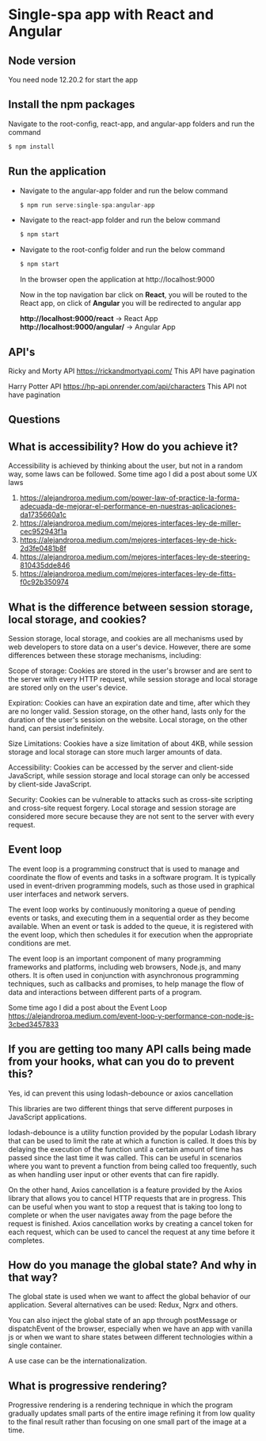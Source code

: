# Single-spa app with React and Angular

## Node version
You need node 12.20.2 for start the app

## Install the npm packages
Navigate to the root-config, react-app, and angular-app folders and run the command
```js
$ npm install
```

## Run the application

- Navigate to the angular-app folder and run the below command
  ```js
  $ npm run serve:single-spa:angular-app
  ```
- Navigate to the react-app folder and run the below command
  ```js
  $ npm start
  ```
- Navigate to the root-config folder and run the below command
  ```js
  $ npm start
  ```
  
  In the browser open the application at http://localhost:9000
  
  Now in the top navigation bar click on **React**, you will be routed to the React app, on click of **Angular** you will be redirected to angular app
  
  **http://localhost:9000/react** -> React App
  **http://localhost:9000/angular/** -> Angular App


## API's

Ricky and Morty API https://rickandmortyapi.com/
This API have pagination

Harry Potter API https://hp-api.onrender.com/api/characters
This API not have pagination


## Questions

## What is accessibility? How do you achieve it?

Accessibility is achieved by thinking about the user, but not in a random way, some laws can be followed. Some time ago I did a post about some UX laws

1. https://alejandroroa.medium.com/power-law-of-practice-la-forma-adecuada-de-mejorar-el-performance-en-nuestras-aplicaciones-da1735660a1c
2. https://alejandroroa.medium.com/mejores-interfaces-ley-de-miller-cec952943f1a
3. https://alejandroroa.medium.com/mejores-interfaces-ley-de-hick-2d3fe0481b8f
4. https://alejandroroa.medium.com/mejores-interfaces-ley-de-steering-810435dde846
5. https://alejandroroa.medium.com/mejores-interfaces-ley-de-fitts-f0c92b350974


## What is the difference between session storage, local storage, and cookies?

Session storage, local storage, and cookies are all mechanisms used by web developers to store data on a user's device. However, there are some differences between these storage mechanisms, including:

Scope of storage: Cookies are stored in the user's browser and are sent to the server with every HTTP request, while session storage and local storage are stored only on the user's device.

Expiration: Cookies can have an expiration date and time, after which they are no longer valid. Session storage, on the other hand, lasts only for the duration of the user's session on the website. Local storage, on the other hand, can persist indefinitely.

Size Limitations: Cookies have a size limitation of about 4KB, while session storage and local storage can store much larger amounts of data.

Accessibility: Cookies can be accessed by the server and client-side JavaScript, while session storage and local storage can only be accessed by client-side JavaScript.

Security: Cookies can be vulnerable to attacks such as cross-site scripting and cross-site request forgery. Local storage and session storage are considered more secure because they are not sent to the server with every request.

## Event loop
The event loop is a programming construct that is used to manage and coordinate the flow of events and tasks in a software program. It is typically used in event-driven programming models, such as those used in graphical user interfaces and network servers.

The event loop works by continuously monitoring a queue of pending events or tasks, and executing them in a sequential order as they become available. When an event or task is added to the queue, it is registered with the event loop, which then schedules it for execution when the appropriate conditions are met.

The event loop is an important component of many programming frameworks and platforms, including web browsers, Node.js, and many others. It is often used in conjunction with asynchronous programming techniques, such as callbacks and promises, to help manage the flow of data and interactions between different parts of a program.

Some time ago I did a post about the Event Loop
https://alejandroroa.medium.com/event-loop-y-performance-con-node-js-3cbed3457833


## If you are getting too many API calls being made from your hooks, what can you do to prevent this?

Yes, id can prevent this using lodash-debounce or axios cancellation

This libraries are two different things that serve different purposes in JavaScript applications.

lodash-debounce is a utility function provided by the popular Lodash library that can be used to limit the rate at which a function is called. It does this by delaying the execution of the function until a certain amount of time has passed since the last time it was called. This can be useful in scenarios where you want to prevent a function from being called too frequently, such as when handling user input or other events that can fire rapidly.

On the other hand, Axios cancellation is a feature provided by the Axios library that allows you to cancel HTTP requests that are in progress. This can be useful when you want to stop a request that is taking too long to complete or when the user navigates away from the page before the request is finished. Axios cancellation works by creating a cancel token for each request, which can be used to cancel the request at any time before it completes.

## How do you manage the global state? And why in that way?

The global state is used when we want to affect the global behavior of our application. 
Several alternatives can be used: Redux, Ngrx and others.

You can also inject the global state of an app through postMessage or dispatchEvent of the browser, especially when we have an app with vanilla js or when we want to share states between different technologies within a single container.

A use case can be the internationalization.


## What is progressive rendering?

Progressive rendering is a rendering technique in which the program gradually updates small parts of the entire image refining it from low quality to the final result rather than focusing on one small part of the image at a time.